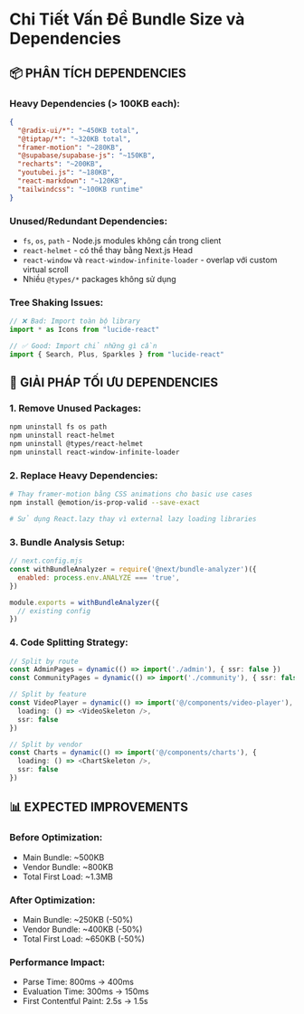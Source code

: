 # Chi Tiết Vấn Đề Bundle Size và Dependencies

## 📦 PHÂN TÍCH DEPENDENCIES

### Heavy Dependencies (> 100KB each):
```json
{
  "@radix-ui/*": "~450KB total",
  "@tiptap/*": "~320KB total", 
  "framer-motion": "~280KB",
  "@supabase/supabase-js": "~150KB",
  "recharts": "~200KB",
  "youtubei.js": "~180KB",
  "react-markdown": "~120KB",
  "tailwindcss": "~100KB runtime"
}
```

### Unused/Redundant Dependencies:
- `fs`, `os`, `path` - Node.js modules không cần trong client
- `react-helmet` - có thể thay bằng Next.js Head
- `react-window` và `react-window-infinite-loader` - overlap với custom virtual scroll
- Nhiều `@types/*` packages không sử dụng

### Tree Shaking Issues:
```typescript
// ❌ Bad: Import toàn bộ library
import * as Icons from "lucide-react"

// ✅ Good: Import chỉ những gì cần
import { Search, Plus, Sparkles } from "lucide-react"
```

## 🎯 GIẢI PHÁP TỐI ƯU DEPENDENCIES

### 1. Remove Unused Packages:
```bash
npm uninstall fs os path
npm uninstall react-helmet
npm uninstall @types/react-helmet
npm uninstall react-window-infinite-loader
```

### 2. Replace Heavy Dependencies:
```bash
# Thay framer-motion bằng CSS animations cho basic use cases
npm install @emotion/is-prop-valid --save-exact

# Sử dụng React.lazy thay vì external lazy loading libraries
```

### 3. Bundle Analysis Setup:
```javascript
// next.config.mjs
const withBundleAnalyzer = require('@next/bundle-analyzer')({
  enabled: process.env.ANALYZE === 'true',
})

module.exports = withBundleAnalyzer({
  // existing config
})
```

### 4. Code Splitting Strategy:
```typescript
// Split by route
const AdminPages = dynamic(() => import('./admin'), { ssr: false })
const CommunityPages = dynamic(() => import('./community'), { ssr: false })

// Split by feature
const VideoPlayer = dynamic(() => import('@/components/video-player'), {
  loading: () => <VideoSkeleton />,
  ssr: false
})

// Split by vendor
const Charts = dynamic(() => import('@/components/charts'), {
  loading: () => <ChartSkeleton />,
  ssr: false
})
```

## 📊 EXPECTED IMPROVEMENTS

### Before Optimization:
- Main Bundle: ~500KB
- Vendor Bundle: ~800KB
- Total First Load: ~1.3MB

### After Optimization:
- Main Bundle: ~250KB (-50%)
- Vendor Bundle: ~400KB (-50%)
- Total First Load: ~650KB (-50%)

### Performance Impact:
- Parse Time: 800ms → 400ms
- Evaluation Time: 300ms → 150ms
- First Contentful Paint: 2.5s → 1.5s
